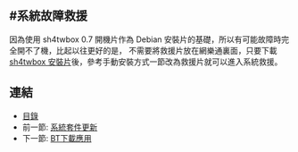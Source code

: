 #系統故障救援
---

因為使用 sh4twbox 0.7 開機片作為 Debian 安裝片的基礎，所以有可能故障時完全開不了機，比起以往更好的是，
不需要將救援片放在網樂通裏面，只要下載 [sh4twbox 安裝片][1]後，參考手動安裝方式一節改為救援片就可以進入系統救援。

[1]: http://www.twpda.com/2013/09/sh4twbox-07.html#more

## 連結

   * [目錄](<index.md>)
   * 前一節: [系統套件更新](<03.01.md>)
   * 下一節: [BT下載應用](<03.03.md>)
